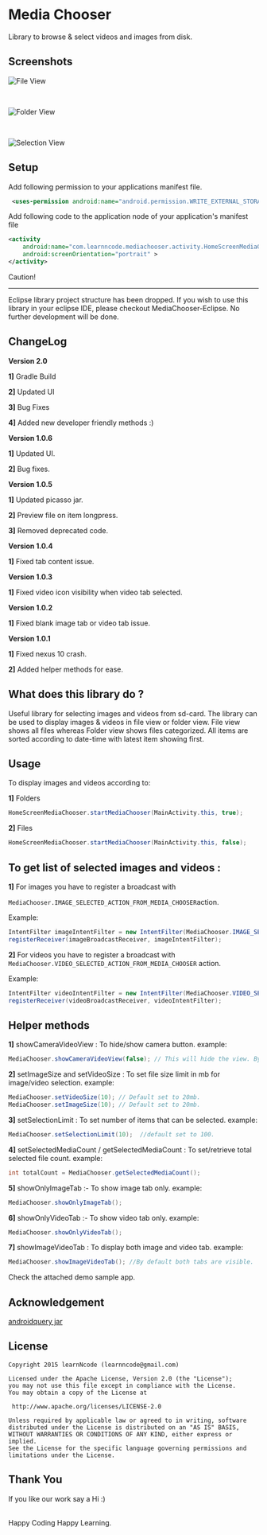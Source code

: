 Media Chooser
===================================

Library to browse & select videos and images from disk.


Screenshots
-----------------------------------

![File View](Screenshots/FileView.png)

<br>

![Folder View](Screenshots/FolderView.png)

<br>

![Selection View](Screenshots/Selection.png)

Setup
-----------------------------------
Add following permission to your applications manifest file.
```xml
 <uses-permission android:name="android.permission.WRITE_EXTERNAL_STORAGE" />
```

Add following code to the application node of your application's manifest file
```xml
<activity
    android:name="com.learnncode.mediachooser.activity.HomeScreenMediaChooser"
    android:screenOrientation="portrait" >
</activity>
```

Caution!
_________________
Eclipse library project structure has been dropped. If you wish to use this library in your eclipse IDE, please checkout MediaChooser-Eclipse. No further development will be done.

ChangeLog
-----------------------------------
<b>Version 2.0 </b>

__1]__ Gradle Build

__2]__ Updated UI

__3]__ Bug Fixes

__4]__ Added new developer friendly methods :)


<b>Version 1.0.6 </b>

   __1]__ Updated UI.
   
   __2]__ Bug fixes.

<b>Version 1.0.5 </b>

   __1]__ Updated picasso jar.
   
   __2]__ Preview file on item longpress.
   
   __3]__ Removed deprecated code.

<b>Version 1.0.4 </b>

   __1]__ Fixed tab content issue.

<b>Version 1.0.3 </b>

   __1]__ Fixed video icon visibility when video tab selected.

<b>Version 1.0.2 </b>

  __1]__ Fixed blank image tab or video tab issue.

<b>Version 1.0.1</b>

  __1]__ Fixed nexus 10 crash.

  __2]__ Added helper methods for ease.


What does this library do ?
-----------------------------------
Useful library for selecting images and videos from sd-card. The library can be used to display images & videos in  file view or folder view.
File view shows all files whereas Folder view shows files categorized.
All items are sorted according to date-time with latest item showing first.



Usage
-----------------------------------

To display images and videos according to:
    
    
__1]__ Folders 
```java
HomeScreenMediaChooser.startMediaChooser(MainActivity.this, true);
```
               
__2]__ Files  
```java
HomeScreenMediaChooser.startMediaChooser(MainActivity.this, false);
```        
        
        
To get list of selected images and videos :
-----------------------------------------------------
    
__1]__ For images you have to register a broadcast with 

`MediaChooser.IMAGE_SELECTED_ACTION_FROM_MEDIA_CHOOSER`action.
    
Example:
```java
IntentFilter imageIntentFilter = new IntentFilter(MediaChooser.IMAGE_SELECTED_ACTION_FROM_MEDIA_CHOOSER);
registerReceiver(imageBroadcastReceiver, imageIntentFilter);
```
        
        
__2]__ For videos you have to register a broadcast with 
    `MediaChooser.VIDEO_SELECTED_ACTION_FROM_MEDIA_CHOOSER` action.
    
Example:
```java
IntentFilter videoIntentFilter = new IntentFilter(MediaChooser.VIDEO_SELECTED_ACTION_FROM_MEDIA_CHOOSER);
registerReceiver(videoBroadcastReceiver, videoIntentFilter);
```        

Helper methods
-----------------------------------
__1]__ showCameraVideoView : To hide/show camera button.
        example: 
```java 
MediaChooser.showCameraVideoView(false); // This will hide the view. By default its visible.
``` 
 
__2]__ setImageSize and setVideoSize : To set file size limit in mb for image/video selection.
        example: 
```java 
MediaChooser.setVideoSize(10); // Default set to 20mb.
MediaChooser.setImageSize(10); // Default set to 20mb.
```
 
__3]__ setSelectionLimit : To set number of items that can be selected.
        example: 
```java         
MediaChooser.setSelectionLimit(10);  //default set to 100.
```
 
__4]__ setSelectedMediaCount / getSelectedMediaCount : To set/retrieve total selected file count.
      example: 
```java 
int totalCount = MediaChooser.getSelectedMediaCount();
```
 
__5]__ showOnlyImageTab :- To show image tab only.
        example:  
```java 
MediaChooser.showOnlyImageTab();
```
        
__6]__ showOnlyVideoTab :- To show video tab only.
        example: 
```java 
MediaChooser.showOnlyVideoTab();
```
        
__7]__ showImageVideoTab : To display both image and video tab.
        example: 
```java 
MediaChooser.showImageVideoTab(); //By default both tabs are visible.
```

Check the attached demo sample app.
    
Acknowledgement
-----------------------------------
[androidquery jar](https://github.com/androidquery/androidquery)
    
License
-----------------------------------

    Copyright 2015 learnNcode (learnncode@gmail.com)

    Licensed under the Apache License, Version 2.0 (the "License");
    you may not use this file except in compliance with the License.
    You may obtain a copy of the License at

     http://www.apache.org/licenses/LICENSE-2.0

    Unless required by applicable law or agreed to in writing, software
    distributed under the License is distributed on an "AS IS" BASIS,
    WITHOUT WARRANTIES OR CONDITIONS OF ANY KIND, either express or implied.
    See the License for the specific language governing permissions and
    limitations under the License.

Thank You
-----------------------------------

  If you like our work say a Hi :)
  
  <br>
  Happy Coding Happy Learning.
